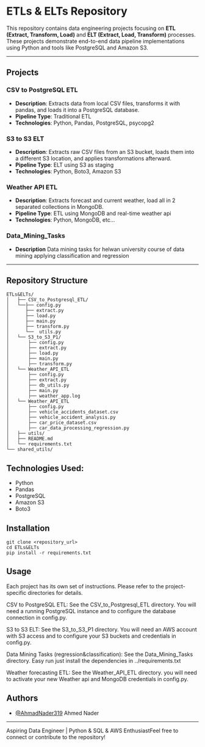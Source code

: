 # ETLs & ELTs Repository

This repository contains data engineering projects focusing on **ETL (Extract, Transform, Load)** and **ELT (Extract, Load, Transform)** processes. These projects demonstrate end-to-end data pipeline implementations using Python and tools like PostgreSQL and Amazon S3.

---

## Projects

### CSV to PostgreSQL ETL
- **Description**: Extracts data from local CSV files, transforms it with pandas, and loads it into a PostgreSQL database.
- **Pipeline Type**: Traditional ETL
- **Technologies**: Python, Pandas, PostgreSQL, psycopg2

### S3 to S3 ELT
- **Description**: Extracts raw CSV files from an S3 bucket, loads them into a different S3 location, and applies transformations afterward.
- **Pipeline Type**: ELT using S3 as staging
- **Technologies**: Python, Boto3, Amazon S3

### Weather API ETL 
- **Description**: Extracts forecast and current weather, load all in 2 separated collections in MongoDB.
- **Pipeline Type**: ETL using MongoDB and real-time weather api 
- **Technologies**: Python, MongoDB, etc...

### Data_Mining_Tasks
- **Description** Data mining tasks for helwan university course of data mining applying classification and regression
---

## Repository Structure
```
ETLs&ELTs/  
│   ├── CSV_to_Postgresql_ETL/     
│   └──├── config.py   
│      ├── extract.py  
│      ├── load.py     
│      ├── main.py     
│      ├── transform.py    
│      └──  utils.py      
│   └── S3_to_S3_P1/  
│       ├── config.py   
│       ├── extract.py  
│       ├── load.py     
│       ├── main.py     
│       ├── transform.py
│   └── Weather_API_ETL
│       ├── config.py   
│       ├── extract.py  
│       ├── db_utils.py     
│       ├── main.py     
│       ├── weather_app.log
│   └── Weather_API_ETL
│       ├── config.py   
│       ├── vehicle_accidents_dataset.csv  
│       ├── vehicle_accident_analysis.py     
│       ├── car_price_dataset.csv     
│       ├── car_data_processing_regression.py         
│   ├── utils/        
│   ├── README.md   
│   └── requirements.txt    
└── shared_utils/ 
```

## Technologies Used:
- Python
- Pandas
- PostgreSQL
- Amazon S3
- Boto3


## Installation

```
git clone <repository_url>
cd ETLs&ELTs
pip install -r requirements.txt
```

## Usage
Each project has its own set of instructions. Please refer to the project-specific directories for details.

CSV to PostgreSQL ETL: See the CSV_to_Postgresql_ETL directory.  You will need a running PostgreSQL instance and to configure the database connection in config.py.

S3 to S3 ELT: See the S3_to_S3_P1 directory.  You will need an AWS account with S3 access and to configure your S3 buckets and credentials in config.py.

Data Mining Tasks (regression&classification): See the Data_Mining_Tasks directory. Easy run just install the dependencies in ../requirements.txt

Weather forecasting ETL: See the Weather_API_ETL directory. you will need to activate your new Weather api and MongoDB credentials in config.py.

## Authors

- [@AhmadNader319](https://github.com/AhmadNader319)
Ahmed Nader

---
Aspiring Data Engineer | Python & SQL & AWS EnthusiastFeel free to connect or contribute to the repository!
